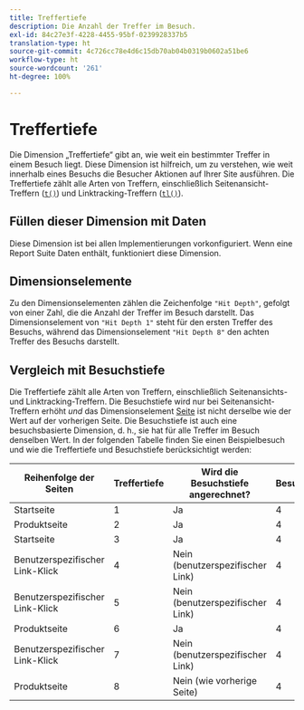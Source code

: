 ```yaml
---
title: Treffertiefe
description: Die Anzahl der Treffer im Besuch.
exl-id: 84c27e3f-4228-4455-95bf-0239928337b5
translation-type: ht
source-git-commit: 4c726cc78e4d6c15db70ab04b0319b0602a51be6
workflow-type: ht
source-wordcount: '261'
ht-degree: 100%

---
```


# Treffertiefe

Die Dimension „Treffertiefe“ gibt an, wie weit ein bestimmter Treffer in einem Besuch liegt. Diese Dimension ist hilfreich, um zu verstehen, wie weit innerhalb eines Besuchs die Besucher Aktionen auf Ihrer Site ausführen. Die Treffertiefe zählt alle Arten von Treffern, einschließlich Seitenansicht-Treffern ([`t()`](/help/implement/vars/functions/t-method.md)) und Linktracking-Treffern ([`tl()`](/help/implement/vars/functions/tl-method.md)).

## Füllen dieser Dimension mit Daten

Diese Dimension ist bei allen Implementierungen vorkonfiguriert. Wenn eine Report Suite Daten enthält, funktioniert diese Dimension.

## Dimensionselemente

Zu den Dimensionselementen zählen die Zeichenfolge `"Hit Depth"`, gefolgt von einer Zahl, die die Anzahl der Treffer im Besuch darstellt. Das Dimensionselement von `"Hit Depth 1"` steht für den ersten Treffer des Besuchs, während das Dimensionselement `"Hit Depth 8"` den achten Treffer des Besuchs darstellt.

## Vergleich mit Besuchstiefe

Die Treffertiefe zählt alle Arten von Treffern, einschließlich Seitenansichts- und Linktracking-Treffern. Die Besuchstiefe wird nur bei Seitenansicht-Treffern erhöht _und_ das Dimensionselement [Seite](page.md) ist nicht derselbe wie der Wert auf der vorherigen Seite. Die Besuchstiefe ist auch eine besuchsbasierte Dimension, d. h., sie hat für alle Treffer im Besuch denselben Wert. In der folgenden Tabelle finden Sie einen Beispielbesuch und wie die Treffertiefe und Besuchstiefe berücksichtigt werden:

| Reihenfolge der Seiten | Treffertiefe | Wird die Besuchstiefe angerechnet? | Besuchstiefe |
| --- | --- | --- | --- |
| Startseite | 1 | Ja | 4 |
| Produktseite | 2 | Ja | 4 |
| Startseite | 3 | Ja | 4 |
| Benutzerspezifischer Link-Klick | 4 | Nein (benutzerspezifischer Link) | 4 |
| Benutzerspezifischer Link-Klick | 5 | Nein (benutzerspezifischer Link) | 4 |
| Produktseite | 6 | Ja | 4 |
| Benutzerspezifischer Link-Klick | 7 | Nein (benutzerspezifischer Link) | 4 |
| Produktseite | 8 | Nein (wie vorherige Seite) | 4 |
